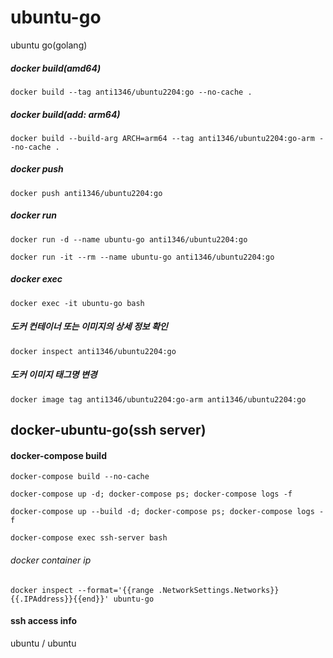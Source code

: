 # ubuntu-go
ubuntu go(golang)

##### docker build(amd64)
```
docker build --tag anti1346/ubuntu2204:go --no-cache .
```
##### docker build(add: arm64)
```
docker build --build-arg ARCH=arm64 --tag anti1346/ubuntu2204:go-arm --no-cache .
```
##### docker push
```
docker push anti1346/ubuntu2204:go
```
##### docker run
```
docker run -d --name ubuntu-go anti1346/ubuntu2204:go
```
```
docker run -it --rm --name ubuntu-go anti1346/ubuntu2204:go
```
##### docker exec
```
docker exec -it ubuntu-go bash
```
##### 도커 컨테이너 또는 이미지의 상세 정보 확인
```
docker inspect anti1346/ubuntu2204:go
```
##### 도커 이미지 태그명 변경
```
docker image tag anti1346/ubuntu2204:go-arm anti1346/ubuntu2204:go
```





## docker-ubuntu-go(ssh server)
#### docker-compose build
```
docker-compose build --no-cache
```
```
docker-compose up -d; docker-compose ps; docker-compose logs -f
```
```
docker-compose up --build -d; docker-compose ps; docker-compose logs -f
```
```
docker-compose exec ssh-server bash
```
###### docker container ip
```
docker inspect --format='{{range .NetworkSettings.Networks}}{{.IPAddress}}{{end}}' ubuntu-go
```
#### ssh access info
ubuntu / ubuntu
